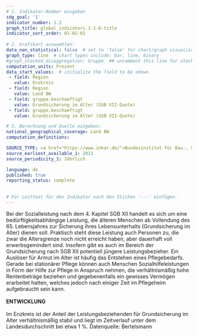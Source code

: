 ```yaml
---
# 1. Indikator-Nummer eingeben 
sdg_goal: '1' 
indicator_number: 1.2
graph_title: global_indicators.1-2-b-title
indicator_sort_order: 01-02-02
 
# 2. Grafikart auswaehlen: 
data_non_statistical: false  # set to 'false' for chart/graph visualization 
graph_type: line  # chart types include: bar, line, binary 
#graph_stacked_disaggregation: Gruppe  ## uncomment this line for stacked bars. eplace 'Geschlecht' with the field of aggregation. 
computation_units: Prozent 
data_start_values:  # initialize the field to be shown  
 - field: Region 
   value: Enzkreis
 - field: Region 
   value: Land BW
 - field: gruppe.beschaeftigt 
   value: Grundsicherung im Alter (SGB XII-Quote)
 - field: gruppe.beschaeftigt  
   value: Grundsicherung im Alter (SGB XII-Quote)

# 3. Berechnung und Quelle eingeben: 
national_geographical_coverage: Land BW
computation_definitions: 

SOURCE_TYPE: <a href="https://www.inkar.de/">Bundesinstitut für Bau-, Stadt- und Raumforschung (BBSR)</a>
source_earliest_available_1: 2011
source_periodicity_1: Jährlich

language: de   
published: true 
reporting_status: complete
 
 
# Für Leittext für den Indikator nach den Stichen '---' einfügen. 
---
```


Bei der Sozialleistung nach dem 4. Kapitel SGB XII handelt es sich um eine bedürftigkeitsabhängige Leistung, die älteren Menschen ab Vollendung des 65. Lebensjahres zur Sicherung ihres Lebensunterhalts (Grundsicherung im Alter) dienen soll. Praktisch steht diese Leistung auch Personen zu, die zwar die Altersgrenze noch nicht erreicht haben, aber dauerhaft voll erwerbsgemindert sind. Insofern gibt es auch im Bereich der Grundsicherung nach SGB XII potentiell jüngere Leistungsbezieher.
Ein Auslöser für Armut im Alter ist häufig das Entstehen eines Pflegebedarfs. Gerade bei stationärer Pflege können auch Menschen Sozialhilfeleistungen in Form der Hilfe zur Pflege in Anspruch nehmen, die verhältnismäßig hohe Rentenbeträge beziehen und gegebenenfalls ein gewisses Vermögen erarbeitet hatten, welches jedoch nach einiger Zeit im Pflegeheim aufgebraucht sein kann. <br>
<br>
**ENTWICKLUNG** <br>
<br>
Im Enzkreis ist der Anteil der Leistungsbeziehenden für Grundsicherung im Alter verhältnismäßig stabil und liegt im Zeitverlauf unter dem Landesdurchschnitt bei etwa 1 %. Datenquelle: Bertelsmann
